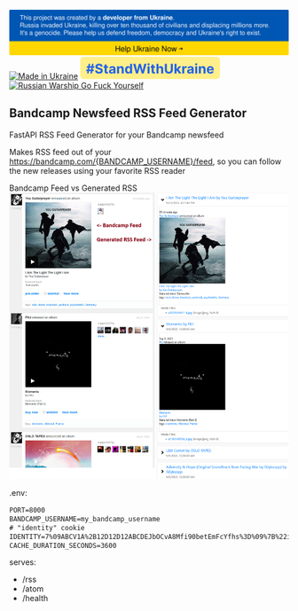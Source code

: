 [![Stand With Ukraine](https://raw.githubusercontent.com/vshymanskyy/StandWithUkraine/main/banner-direct-single.svg)](https://stand-with-ukraine.pp.ua)
[![Made in Ukraine](https://img.shields.io/badge/made_in-Ukraine-ffd700.svg?labelColor=0057b7)](https://stand-with-ukraine.pp.ua)
[![Stand With Ukraine](https://raw.githubusercontent.com/vshymanskyy/StandWithUkraine/main/badges/StandWithUkraine.svg)](https://stand-with-ukraine.pp.ua)
[![Russian Warship Go Fuck Yourself](https://raw.githubusercontent.com/vshymanskyy/StandWithUkraine/main/badges/RussianWarship.svg)](https://stand-with-ukraine.pp.ua)

Bandcamp Newsfeed RSS Feed Generator
---------------------------

FastAPI RSS Feed Generator for your Bandcamp newsfeed

Makes RSS feed out of your https://bandcamp.com/{BANDCAMP_USERNAME}/feed, 
so you can follow the new releases using your favorite RSS reader

Bandcamp Feed vs Generated RSS
![](media/screenshot_1.png)

.env:
```
PORT=8000
BANDCAMP_USERNAME=my_bandcamp_username
# "identity" cookie
IDENTITY=7%09ABCV1A%2B12D12D12ABCDEJbOCvA8Mfi90betEmFcYfhs%3D%09%7B%22id%22%3A135750916%2C%22ex%22%3A0%7D
CACHE_DURATION_SECONDS=3600
```
serves:
- /rss
- /atom
- /health
